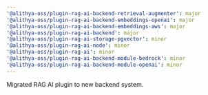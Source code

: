 ```yaml
---
'@alithya-oss/plugin-rag-ai-backend-retrieval-augmenter': major
'@alithya-oss/plugin-rag-ai-backend-embeddings-openai': major
'@alithya-oss/plugin-rag-ai-backend-embeddings-aws': major
'@alithya-oss/plugin-rag-ai-backend': major
'@alithya-oss/plugin-rag-ai-storage-pgvector': minor
'@alithya-oss/plugin-rag-ai-node': minor
'@alithya-oss/plugin-rag-ai': minor
'@alithya-oss/plugin-rag-ai-backend-module-bedrock': minor
'@alithya-oss/plugin-rag-ai-backend-module-openai': minor
---
```


Migrated RAG AI plugin to new backend system.
